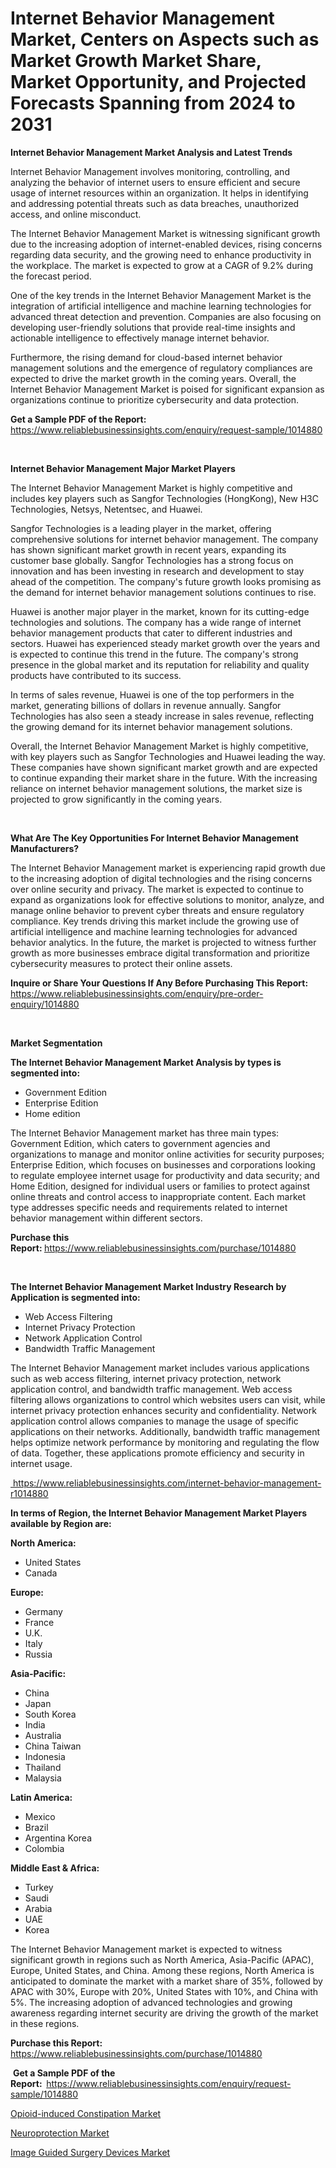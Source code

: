 <p><h1>Internet Behavior Management Market, Centers on Aspects such as Market Growth Market Share, Market Opportunity, and Projected Forecasts Spanning from 2024 to 2031</h1></p><p><strong>Internet Behavior Management Market Analysis and Latest Trends</strong></p>
<p><p>Internet Behavior Management involves monitoring, controlling, and analyzing the behavior of internet users to ensure efficient and secure usage of internet resources within an organization. It helps in identifying and addressing potential threats such as data breaches, unauthorized access, and online misconduct.</p><p>The Internet Behavior Management Market is witnessing significant growth due to the increasing adoption of internet-enabled devices, rising concerns regarding data security, and the growing need to enhance productivity in the workplace. The market is expected to grow at a CAGR of 9.2% during the forecast period.</p><p>One of the key trends in the Internet Behavior Management Market is the integration of artificial intelligence and machine learning technologies for advanced threat detection and prevention. Companies are also focusing on developing user-friendly solutions that provide real-time insights and actionable intelligence to effectively manage internet behavior.</p><p>Furthermore, the rising demand for cloud-based internet behavior management solutions and the emergence of regulatory compliances are expected to drive the market growth in the coming years. Overall, the Internet Behavior Management Market is poised for significant expansion as organizations continue to prioritize cybersecurity and data protection.</p></p>
<p><strong>Get a Sample PDF of the Report:&nbsp;</strong> <a href="https://www.reliablebusinessinsights.com/enquiry/request-sample/1014880">https://www.reliablebusinessinsights.com/enquiry/request-sample/1014880</a></p>
<p>&nbsp;</p>
<p><strong>Internet Behavior Management Major Market Players</strong></p>
<p><p>The Internet Behavior Management Market is highly competitive and includes key players such as Sangfor Technologies (HongKong), New H3C Technologies, Netsys, Netentsec, and Huawei.</p><p>Sangfor Technologies is a leading player in the market, offering comprehensive solutions for internet behavior management. The company has shown significant market growth in recent years, expanding its customer base globally. Sangfor Technologies has a strong focus on innovation and has been investing in research and development to stay ahead of the competition. The company's future growth looks promising as the demand for internet behavior management solutions continues to rise.</p><p>Huawei is another major player in the market, known for its cutting-edge technologies and solutions. The company has a wide range of internet behavior management products that cater to different industries and sectors. Huawei has experienced steady market growth over the years and is expected to continue this trend in the future. The company's strong presence in the global market and its reputation for reliability and quality products have contributed to its success.</p><p>In terms of sales revenue, Huawei is one of the top performers in the market, generating billions of dollars in revenue annually. Sangfor Technologies has also seen a steady increase in sales revenue, reflecting the growing demand for its internet behavior management solutions.</p><p>Overall, the Internet Behavior Management Market is highly competitive, with key players such as Sangfor Technologies and Huawei leading the way. These companies have shown significant market growth and are expected to continue expanding their market share in the future. With the increasing reliance on internet behavior management solutions, the market size is projected to grow significantly in the coming years.</p></p>
<p>&nbsp;</p>
<p><strong>What Are The Key Opportunities For Internet Behavior Management Manufacturers?</strong></p>
<p><p>The Internet Behavior Management market is experiencing rapid growth due to the increasing adoption of digital technologies and the rising concerns over online security and privacy. The market is expected to continue to expand as organizations look for effective solutions to monitor, analyze, and manage online behavior to prevent cyber threats and ensure regulatory compliance. Key trends driving this market include the growing use of artificial intelligence and machine learning technologies for advanced behavior analytics. In the future, the market is projected to witness further growth as more businesses embrace digital transformation and prioritize cybersecurity measures to protect their online assets.</p></p>
<p><strong>Inquire or Share Your Questions If Any Before Purchasing This Report:</strong> <a href="https://www.reliablebusinessinsights.com/enquiry/pre-order-enquiry/1014880">https://www.reliablebusinessinsights.com/enquiry/pre-order-enquiry/1014880</a></p>
<p>&nbsp;</p>
<p><strong>Market Segmentation</strong></p>
<p><strong>The Internet Behavior Management Market Analysis by types is segmented into:</strong></p>
<p><ul><li>Government Edition</li><li>Enterprise Edition</li><li>Home edition</li></ul></p>
<p><p>The Internet Behavior Management market has three main types: Government Edition, which caters to government agencies and organizations to manage and monitor online activities for security purposes; Enterprise Edition, which focuses on businesses and corporations looking to regulate employee internet usage for productivity and data security; and Home Edition, designed for individual users or families to protect against online threats and control access to inappropriate content. Each market type addresses specific needs and requirements related to internet behavior management within different sectors.</p></p>
<p><strong>Purchase this Report:&nbsp;</strong><a href="https://www.reliablebusinessinsights.com/purchase/1014880">https://www.reliablebusinessinsights.com/purchase/1014880</a></p>
<p>&nbsp;</p>
<p><strong>The Internet Behavior Management Market Industry Research by Application is segmented into:</strong></p>
<p><ul><li>Web Access Filtering</li><li>Internet Privacy Protection</li><li>Network Application Control</li><li>Bandwidth Traffic Management</li></ul></p>
<p><p>The Internet Behavior Management market includes various applications such as web access filtering, internet privacy protection, network application control, and bandwidth traffic management. Web access filtering allows organizations to control which websites users can visit, while internet privacy protection enhances security and confidentiality. Network application control allows companies to manage the usage of specific applications on their networks. Additionally, bandwidth traffic management helps optimize network performance by monitoring and regulating the flow of data. Together, these applications promote efficiency and security in internet usage.</p></p>
<p><a href="https://www.reliablebusinessinsights.com/internet-behavior-management-r1014880">&nbsp;https://www.reliablebusinessinsights.com/internet-behavior-management-r1014880</a></p>
<p><strong>In terms of Region, the Internet Behavior Management Market Players available by Region are:</strong></p>
<p>
    <p> <strong> North America: </strong>
        <ul>
            <li>United States</li>
            <li>Canada</li>
        </ul>
        </p> 
    <p> <strong> Europe: </strong>
        <ul>
            <li>Germany</li>
            <li>France</li>
            <li>U.K.</li>
            <li>Italy</li>
            <li>Russia</li>
        </ul>
        </p> 
    <p> <strong> Asia-Pacific: </strong>
        <ul>
            <li>China</li>
            <li>Japan</li>
            <li>South Korea</li>
            <li>India</li>
            <li>Australia</li>
            <li>China Taiwan</li>
            <li>Indonesia</li>
            <li>Thailand</li>
            <li>Malaysia</li>
        </ul>
        </p> 
    <p> <strong> Latin America: </strong>
        <ul>
            <li>Mexico</li>
            <li>Brazil</li>
            <li>Argentina Korea</li>
            <li>Colombia</li>
        </ul>
        </p> 
    <p> <strong> Middle East & Africa: </strong>
        <ul>
            <li>Turkey</li>
            <li>Saudi</li>
            <li>Arabia</li>
            <li>UAE</li>
            <li>Korea</li>
        </ul>
    </p>
    </p>
<p><p>The Internet Behavior Management market is expected to witness significant growth in regions such as North America, Asia-Pacific (APAC), Europe, United States, and China. Among these regions, North America is anticipated to dominate the market with a market share of 35%, followed by APAC with 30%, Europe with 20%, United States with 10%, and China with 5%. The increasing adoption of advanced technologies and growing awareness regarding internet security are driving the growth of the market in these regions.</p></p>
<p><strong>Purchase this Report: </strong><a href="https://www.reliablebusinessinsights.com/purchase/1014880">https://www.reliablebusinessinsights.com/purchase/1014880</a></p>
<p>&nbsp;<strong>Get a Sample PDF of the Report:&nbsp;&nbsp;</strong><a href="https://www.reliablebusinessinsights.com/enquiry/request-sample/1014880">https://www.reliablebusinessinsights.com/enquiry/request-sample/1014880</a></p>
<p><strong></strong></p>
<p><p><a href="https://github.com/mancsybtousav/Market-Research-Report-List-3/blob/main/opioid-induced-constipation-market.md">Opioid-induced Constipation Market</a></p><p><a href="https://view.publitas.com/reportprime-1/neuroprotection-market-trends-and-analysis-opportunities-and-challenges-for-future-growth-2024-2031/">Neuroprotection Market</a></p><p><a href="https://view.publitas.com/reportprime-1/global-image-guided-surgery-devices-industry-types-applications-market-players-regional-growth-analysis-and-future-scenarios-2024-2031/">Image Guided Surgery Devices Market</a></p></p>